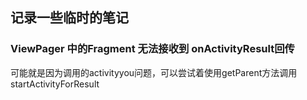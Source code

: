 ## 记录一些临时的笔记

### ViewPager 中的Fragment 无法接收到 onActivityResult回传

可能就是因为调用的activityyou问题，可以尝试着使用getParent方法调用startActivityForResult
